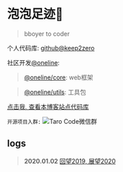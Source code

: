 # 泡泡足迹👣

>bboyer to coder

个人代码库: [github@keep2zero](https://github.com/keep2zero)

社区开发[@oneline](https://www.npmjs.com/search?q=%40oneline):
 
 >[@oneline/core](https://www.npmjs.com/package/@oneline/core): web框架

 >[@oneline/utils](https://www.npmjs.com/package/@oneline/utils): 工具包

[点击我, 查看本博客站点代码库](https://github.com/keep2zero/wutongwei)


`开源项目入群:` ![Taro Code微信群](https://www.wutongwei.com/webapp/assets/images/group.png)


## logs
 > **2020.01.02**  [回望2019, 展望2020](/md/2020flag)
